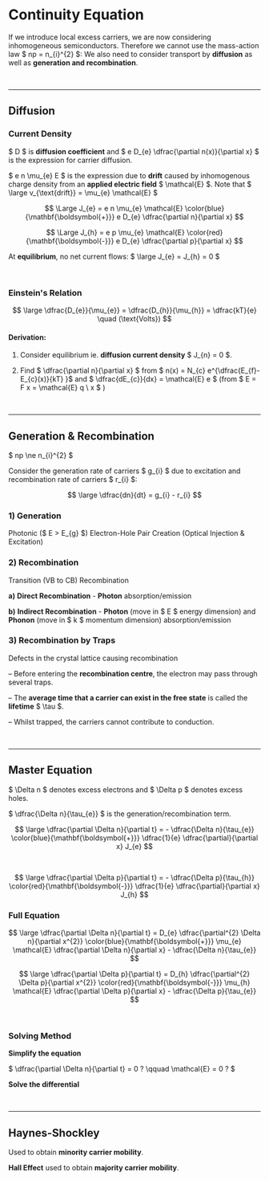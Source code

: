 # Continuity Equation

If we introduce local excess carriers, we are now considering inhomogeneous semiconductors.
Therefore we cannot use the mass-action law $ np = n_{i}^{2} $:
We also need to consider transport by **diffusion** as well as **generation and recombination**.

</br><hr>

## Diffusion

### Current Density
$ D $ is **diffusion coefficient** and $ e D_{e} \dfrac{\partial n(x)}{\partial x} $ is the expression for carrier diffusion.

$ e n \mu_{e} E $ is the expression due to **drift** caused by inhomogenous charge density from an **applied electric field** $ \mathcal{E} $. Note that $ \large v_{\text{drift}} = \mu_{e} \mathcal{E} $ 
 
$$ \Large J_{e} = e n \mu_{e} \mathcal{E} \color{blue}{\mathbf{\boldsymbol{+}}} e D_{e} \dfrac{\partial n}{\partial x} $$

$$ \Large J_{h} = e p \mu_{e} \mathcal{E} \color{red}{\mathbf{\boldsymbol{-}}}  e D_{e} \dfrac{\partial p}{\partial x} $$

At **equilibrium**, no net current flows:
$ \large J_{e} = J_{h} = 0 $




</br>

### Einstein's Relation

$$ \large \dfrac{D_{e}}{\mu_{e}} = \dfrac{D_{h}}{\mu_{h}} = \dfrac{kT}{e} \quad (\text{Volts}) $$

#### Derivation:

1) Consider equilibrium ie. **diffusion current density** $ J_{n} = 0 $.

2) Find $ \dfrac{\partial n}{\partial x} $ from $ n(x) = N_{c} e^{\dfrac{E_{f}-E_{c}(x)}{kT} }$  and $ \dfrac{dE_{c}}{dx} = \mathcal{E} e $ (from $ E = F x = \mathcal{E} q \ x $ )




</br><hr>

## Generation & Recombination

$ np \ne n_{i}^{2} $
 
Consider the generation rate of carriers $ g_{i} $ due to excitation and recombination rate of carriers $ r_{i} $:

$$ \large \dfrac{dn}{dt} = g_{i} - r_{i} $$

### 1) Generation 
Photonic ($ E > E_{g} $) Electron-Hole Pair Creation (Optical Injection & Excitation)

### 2) Recombination
Transition (VB to CB) Recombination

__a)__ **Direct Recombination** - **Photon** absorption/emission

__b)__ **Indirect Recombination** - **Photon** (move in $ E $ energy dimension) and **Phonon** (move in $ k $ momentum dimension) absorption/emission

### 3) Recombination by Traps

Defects in the crystal lattice causing recombination

– Before entering the **recombination centre**, the electron may pass through several traps.

– The **average time that a carrier can exist in the free state** is called the **lifetime** $ \tau $.

– Whilst trapped, the carriers cannot contribute to conduction.

</br><hr>

## Master Equation

$ \Delta n $ denotes excess electrons and $ \Delta p $ denotes excess holes.

$ \dfrac{\Delta n}{\tau_{e}} $ is the generation/recombination term.

$$ \large \dfrac{\partial \Delta n}{\partial t} = - \dfrac{\Delta n}{\tau_{e}} \color{blue}{\mathbf{\boldsymbol{+}}} \dfrac{1}{e} \dfrac{\partial}{\partial x} J_{e} $$

</br>

$$ \large \dfrac{\partial \Delta p}{\partial t} = - \dfrac{\Delta p}{\tau_{h}} \color{red}{\mathbf{\boldsymbol{-}}} \dfrac{1}{e} \dfrac{\partial}{\partial x} J_{h} $$


### Full Equation

$$ \large \dfrac{\partial \Delta n}{\partial t} = D_{e} \dfrac{\partial^{2} \Delta n}{\partial x^{2}} \color{blue}{\mathbf{\boldsymbol{+}}} \mu_{e} \mathcal{E}  \dfrac{\partial \Delta n}{\partial x} - \dfrac{\Delta n}{\tau_{e}} $$

$$ \large \dfrac{\partial \Delta p}{\partial t} = D_{h} \dfrac{\partial^{2} \Delta p}{\partial x^{2}} \color{red}{\mathbf{\boldsymbol{-}}} \mu_{h} \mathcal{E}  \dfrac{\partial \Delta p}{\partial x} - \dfrac{\Delta p}{\tau_{e}} $$


</br>

### Solving Method

**Simplify the equation**

$ \dfrac{\partial \Delta n}{\partial t} = 0 ? \qquad \mathcal{E} = 0 ? $ 

**Solve the differential**


</br><hr>


## Haynes-Shockley 

Used to obtain **minority carrier mobility**.

**Hall Effect** used to obtain **majority carrier mobility**.

  



